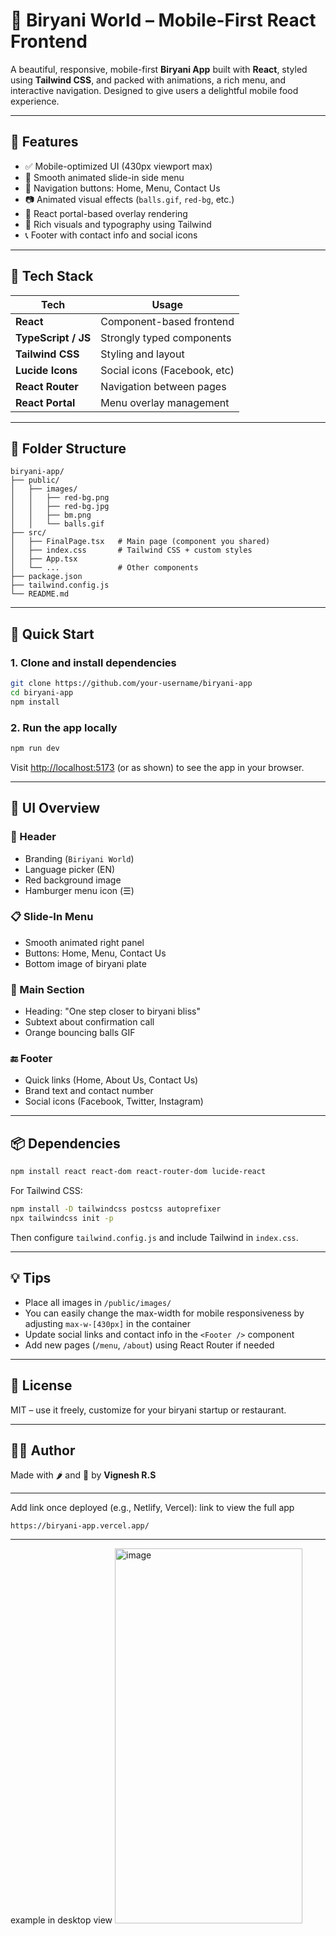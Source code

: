 # 🍛 Biryani World – Mobile-First React Frontend

A beautiful, responsive, mobile-first **Biryani App** built with **React**, styled using **Tailwind CSS**, and packed with animations, a rich menu, and interactive navigation. Designed to give users a delightful mobile food experience.

---

## 📱 Features

- ✅ Mobile-optimized UI (430px viewport max)
- 📜 Smooth animated slide-in side menu
- 🧭 Navigation buttons: Home, Menu, Contact Us
- 📷 Animated visual effects (`balls.gif`, `red-bg`, etc.)
- 🔁 React portal-based overlay rendering
- 🎨 Rich visuals and typography using Tailwind
- 📞 Footer with contact info and social icons

---

## 🧱 Tech Stack

| Tech              | Usage                        |
|------------------|------------------------------|
| **React**        | Component-based frontend     |
| **TypeScript / JS** | Strongly typed components    |
| **Tailwind CSS** | Styling and layout           |
| **Lucide Icons** | Social icons (Facebook, etc) |
| **React Router** | Navigation between pages     |
| **React Portal** | Menu overlay management      |

---

## 📁 Folder Structure

```
biryani-app/
├── public/
│   ├── images/
│   │   ├── red-bg.png
│   │   ├── red-bg.jpg
│   │   ├── bm.png
│   │   └── balls.gif
├── src/
│   ├── FinalPage.tsx   # Main page (component you shared)
│   ├── index.css       # Tailwind CSS + custom styles
│   ├── App.tsx
│   └── ...             # Other components
├── package.json
├── tailwind.config.js
└── README.md
```

---

## 🚀 Quick Start

### 1. Clone and install dependencies

```bash
git clone https://github.com/your-username/biryani-app
cd biryani-app
npm install
```

### 2. Run the app locally

```bash
npm run dev
```

Visit [http://localhost:5173](http://localhost:5173) (or as shown) to see the app in your browser.

---

## 📸 UI Overview

### 🔻 Header
- Branding (`Biriyani World`)
- Language picker (EN)
- Red background image
- Hamburger menu icon (☰)

### 📋 Slide-In Menu
- Smooth animated right panel
- Buttons: Home, Menu, Contact Us
- Bottom image of biryani plate

### 🎯 Main Section
- Heading: "One step closer to biryani bliss"
- Subtext about confirmation call
- Orange bouncing balls GIF

### 🔚 Footer
- Quick links (Home, About Us, Contact Us)
- Brand text and contact number
- Social icons (Facebook, Twitter, Instagram)

---

## 📦 Dependencies

```bash
npm install react react-dom react-router-dom lucide-react
```

For Tailwind CSS:

```bash
npm install -D tailwindcss postcss autoprefixer
npx tailwindcss init -p
```

Then configure `tailwind.config.js` and include Tailwind in `index.css`.

---

## 💡 Tips

- Place all images in `/public/images/`
- You can easily change the max-width for mobile responsiveness by adjusting `max-w-[430px]` in the container
- Update social links and contact info in the `<Footer />` component
- Add new pages (`/menu`, `/about`) using React Router if needed

---

## 📄 License

MIT – use it freely, customize for your biryani startup or restaurant.

---

## 👨‍🍳 Author

Made with 🌶️ and 🍚 by **Vignesh R.S**

---



Add link once deployed (e.g., Netlify, Vercel):
link to view the full app
```
https://biryani-app.vercel.app/        
```

---

example in  desktop view
<img width="300" height="600" alt="image" src="https://github.com/user-attachments/assets/45ce7e68-63db-4c74-b66a-5e07dd327048" />


